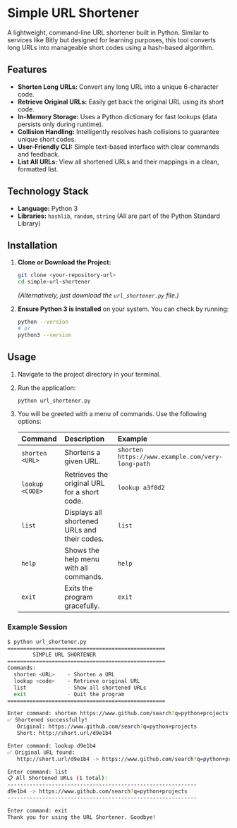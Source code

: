 # Simple URL Shortener

A lightweight, command-line URL shortener built in Python. Similar to services like Bitly but designed for learning purposes, this tool converts long URLs into manageable short codes using a hash-based algorithm.

## Features

- **Shorten Long URLs:** Convert any long URL into a unique 6-character code.
- **Retrieve Original URLs:** Easily get back the original URL using its short code.
- **In-Memory Storage:** Uses a Python dictionary for fast lookups (data persists only during runtime).
- **Collision Handling:** Intelligently resolves hash collisions to guarantee unique short codes.
- **User-Friendly CLI:** Simple text-based interface with clear commands and feedback.
- **List All URLs:** View all shortened URLs and their mappings in a clean, formatted list.

## Technology Stack

- **Language:** Python 3
- **Libraries:** `hashlib`, `random`, `string` (All are part of the Python Standard Library)

## Installation

1.  **Clone or Download the Project:**
    ```bash
    git clone <your-repository-url>
    cd simple-url-shortener
    ```
    *(Alternatively, just download the `url_shortener.py` file.)*

2.  **Ensure Python 3 is installed** on your system. You can check by running:
    ```bash
    python --version
    # or
    python3 --version
    ```

## Usage

1.  Navigate to the project directory in your terminal.
2.  Run the application:
    ```bash
    python url_shortener.py
    ```
3.  You will be greeted with a menu of commands. Use the following options:

    | Command | Description | Example |
    | :--- | :--- | :--- |
    | `shorten <URL>` | Shortens a given URL. | `shorten https://www.example.com/very-long-path` |
    | `lookup <CODE>` | Retrieves the original URL for a short code. | `lookup a3f8d2` |
    | `list` | Displays all shortened URLs and their codes. | `list` |
    | `help` | Shows the help menu with all commands. | `help` |
    | `exit` | Exits the program gracefully. | `exit` |

### Example Session

```bash
$ python url_shortener.py
==================================================
        SIMPLE URL SHORTENER
==================================================
Commands:
  shorten <URL>    - Shorten a URL
  lookup <code>    - Retrieve original URL
  list             - Show all shortened URLs
  exit             - Quit the program
==================================================

Enter command: shorten https://www.github.com/search?q=python+projects
✅ Shortened successfully!
   Original: https://www.github.com/search?q=python+projects
   Short: http://short.url/d9e1b4

Enter command: lookup d9e1b4
✅ Original URL found:
   http://short.url/d9e1b4 -> https://www.github.com/search?q=python+projects

Enter command: list
📋 All Shortened URLs (1 total):
------------------------------------------------------------
d9e1b4 -> https://www.github.com/search?q=python+projects
------------------------------------------------------------

Enter command: exit
Thank you for using the URL Shortener. Goodbye!